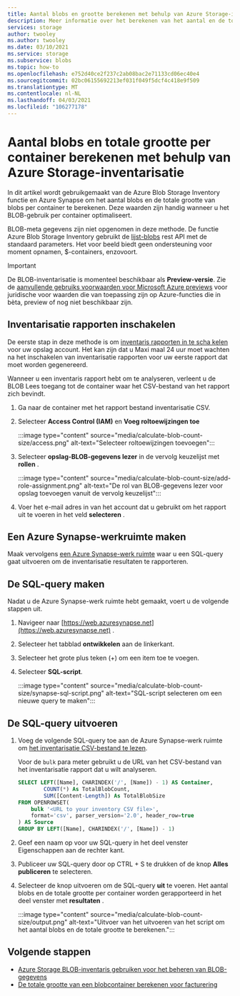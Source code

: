 ```yaml
---
title: Aantal blobs en grootte berekenen met behulp van Azure Storage-inventaris
description: Meer informatie over het berekenen van het aantal en de totale grootte van blobs per container.
services: storage
author: twooley
ms.author: twooley
ms.date: 03/10/2021
ms.service: storage
ms.subservice: blobs
ms.topic: how-to
ms.openlocfilehash: e752d40ce2f237c2ab08bac2e71133cd06ec40e4
ms.sourcegitcommit: 02bc06155692213ef031f049f5dcf4c418e9f509
ms.translationtype: MT
ms.contentlocale: nl-NL
ms.lasthandoff: 04/03/2021
ms.locfileid: "106277178"
---
```

# <a name="calculate-blob-count-and-total-size-per-container-using-azure-storage-inventory"></a>Aantal blobs en totale grootte per container berekenen met behulp van Azure Storage-inventarisatie

In dit artikel wordt gebruikgemaakt van de Azure Blob Storage Inventory functie en Azure Synapse om het aantal blobs en de totale grootte van blobs per container te berekenen. Deze waarden zijn handig wanneer u het BLOB-gebruik per container optimaliseert.

BLOB-meta gegevens zijn niet opgenomen in deze methode. De functie Azure Blob Storage Inventory gebruikt de [lijst-blobs](/rest/api/storageservices/list-blobs) rest API met de standaard parameters. Het voor beeld biedt geen ondersteuning voor moment opnamen, $-containers, enzovoort.

> [!IMPORTANT]
> De BLOB-inventarisatie is momenteel beschikbaar als **Preview-versie**. Zie de [aanvullende gebruiks voorwaarden voor Microsoft Azure previews](https://azure.microsoft.com/support/legal/preview-supplemental-terms/) voor juridische voor waarden die van toepassing zijn op Azure-functies die in bèta, preview of nog niet beschikbaar zijn.

## <a name="enable-inventory-reports"></a>Inventarisatie rapporten inschakelen

De eerste stap in deze methode is om [inventaris rapporten in te scha kelen](blob-inventory.md#enable-inventory-reports) voor uw opslag account. Het kan zijn dat u Maxi maal 24 uur moet wachten na het inschakelen van inventarisatie rapporten voor uw eerste rapport dat moet worden gegenereerd.

Wanneer u een inventaris rapport hebt om te analyseren, verleent u de BLOB Lees toegang tot de container waar het CSV-bestand van het rapport zich bevindt.

1. Ga naar de container met het rapport bestand inventarisatie CSV.
1. Selecteer **Access Control (IAM)** en **Voeg roltoewijzingen toe**

    :::image type="content" source="media/calculate-blob-count-size/access.png" alt-text="Selecteer roltoewijzingen toevoegen":::

1. Selecteer **opslag-BLOB-gegevens lezer** in de vervolg keuzelijst met **rollen** .

    :::image type="content" source="media/calculate-blob-count-size/add-role-assignment.png" alt-text="De rol van BLOB-gegevens lezer voor opslag toevoegen vanuit de vervolg keuzelijst":::

1. Voer het e-mail adres in van het account dat u gebruikt om het rapport uit te voeren in het veld **selecteren** .

## <a name="create-an-azure-synapse-workspace"></a>Een Azure Synapse-werkruimte maken

Maak vervolgens [een Azure Synapse-werk ruimte](../../synapse-analytics/get-started-create-workspace.md) waar u een SQL-query gaat uitvoeren om de inventarisatie resultaten te rapporteren.

## <a name="create-the-sql-query"></a>De SQL-query maken

Nadat u de Azure Synapse-werk ruimte hebt gemaakt, voert u de volgende stappen uit.

1. Navigeer naar [https://web.azuresynapse.net](https://web.azuresynapse.net) .
1. Selecteer het tabblad **ontwikkelen** aan de linkerkant.
1. Selecteer het grote plus teken (+) om een item toe te voegen.
1. Selecteer **SQL-script**.

    :::image type="content" source="media/calculate-blob-count-size/synapse-sql-script.png" alt-text="SQL-script selecteren om een nieuwe query te maken":::

## <a name="run-the-sql-query"></a>De SQL-query uitvoeren

1. Voeg de volgende SQL-query toe aan de Azure Synapse-werk ruimte om [het inventarisatie CSV-bestand te lezen](../../synapse-analytics/sql/query-single-csv-file.md#read-a-csv-file).

    Voor de `bulk` para meter gebruikt u de URL van het CSV-bestand van het inventarisatie rapport dat u wilt analyseren.

    ```sql
    SELECT LEFT([Name], CHARINDEX('/', [Name]) - 1) AS Container, 
            COUNT(*) As TotalBlobCount,
            SUM([Content-Length]) As TotalBlobSize
    FROM OPENROWSET(
        bulk '<URL to your inventory CSV file>',
        format='csv', parser_version='2.0', header_row=true
    ) AS Source
    GROUP BY LEFT([Name], CHARINDEX('/', [Name]) - 1)
    ```

1. Geef een naam op voor uw SQL-query in het deel venster Eigenschappen aan de rechter kant.

1. Publiceer uw SQL-query door op CTRL + S te drukken of de knop **Alles publiceren** te selecteren.

1. Selecteer de knop uitvoeren om de SQL-query **uit** te voeren. Het aantal blobs en de totale grootte per container worden gerapporteerd in het deel venster met **resultaten** .

    :::image type="content" source="media/calculate-blob-count-size/output.png" alt-text="Uitvoer van het uitvoeren van het script om het aantal blobs en de totale grootte te berekenen.":::

## <a name="next-steps"></a>Volgende stappen

- [Azure Storage BLOB-inventaris gebruiken voor het beheren van BLOB-gegevens](blob-inventory.md)
- [De totale grootte van een blobcontainer berekenen voor facturering](../scripts/storage-blobs-container-calculate-billing-size-powershell.md)